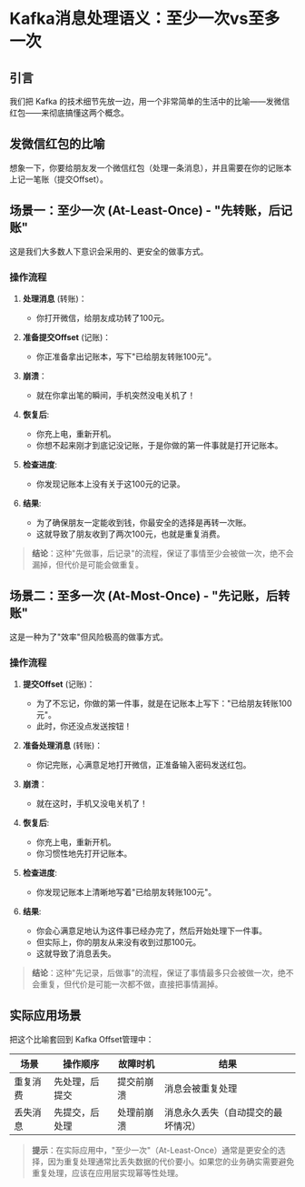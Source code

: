 # Kafka消息处理语义：至少一次vs至多一次

## 引言

我们把 Kafka 的技术细节先放一边，用一个非常简单的生活中的比喻——发微信红包——来彻底搞懂这两个概念。

## 发微信红包的比喻

想象一下，你要给朋友发一个微信红包（处理一条消息），并且需要在你的记账本上记一笔账（提交Offset）。

## 场景一：至少一次 (At-Least-Once) - "先转账，后记账"

这是我们大多数人下意识会采用的、更安全的做事方式。

### 操作流程

1. **处理消息** (转账)：
   - 你打开微信，给朋友成功转了100元。

2. **准备提交Offset** (记账)：
   - 你正准备拿出记账本，写下"已给朋友转账100元"。

3. **崩溃**：
   - 就在你拿出笔的瞬间，手机突然没电关机了！

4. **恢复后**:
   - 你充上电，重新开机。
   - 你想不起来刚才到底记没记账，于是你做的第一件事就是打开记账本。

5. **检查进度**:
   - 你发现记账本上没有关于这100元的记录。

6. **结果**:
   - 为了确保朋友一定能收到钱，你最安全的选择是再转一次账。
   - 这就导致了朋友收到了两次100元，也就是重复消费。

> **结论**：这种"先做事，后记录"的流程，保证了事情至少会被做一次，绝不会漏掉，但代价是可能会做重复。

## 场景二：至多一次 (At-Most-Once) - "先记账，后转账"

这是一种为了"效率"但风险极高的做事方式。

### 操作流程

1. **提交Offset** (记账)：
   - 为了不忘记，你做的第一件事，就是在记账本上写下："已给朋友转账100元"。
   - 此时，你还没点发送按钮！

2. **准备处理消息** (转账)：
   - 你记完账，心满意足地打开微信，正准备输入密码发送红包。

3. **崩溃**：
   - 就在这时，手机又没电关机了！

4. **恢复后**:
   - 你充上电，重新开机。
   - 你习惯性地先打开记账本。

5. **检查进度**:
   - 你发现记账本上清晰地写着"已给朋友转账100元"。

6. **结果**:
   - 你会心满意足地认为这件事已经办完了，然后开始处理下一件事。
   - 但实际上，你的朋友从来没有收到过那100元。
   - 这就导致了消息丢失。

> **结论**：这种"先记录，后做事"的流程，保证了事情最多只会被做一次，绝不会重复，但代价是可能一次都不做，直接把事情漏掉。

## 实际应用场景

把这个比喻套回到 Kafka Offset管理中：

| 场景 | 操作顺序 | 故障时机 | 结果 |
|------|----------|----------|------|
| 重复消费 | 先处理，后提交 | 提交前崩溃 | 消息会被重复处理 |
| 丢失消息 | 先提交，后处理 | 处理前崩溃 | 消息永久丢失（自动提交的最坏情况） |

> **提示**：在实际应用中，"至少一次"（At-Least-Once）通常是更安全的选择，因为重复处理通常比丢失数据的代价要小。如果您的业务确实需要避免重复处理，应该在应用层实现幂等性处理。
